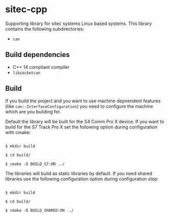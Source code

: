 # sitec-cpp 

Supporting library for sitec systems Linux based systems. This library contains
the following subdirectories:

  * `can`

## Build dependencies

  * C++ 14 compliant compiler
  * `libsocketcan`

## Build

If you build the project and you want to use machine depnendent features (like `can::InterfaceConfiguration`)
you need to configure the machine which are you building for.

Default the library will be built for the S4 Comm Pro X device. If you want to build for the S7 Track Pro X
set the following option during configuration with cmake:

```

$ mkdir build

$ cd build/

$ cmake -D BUILD_S7:ON ../

```

The libraries will build as static libraries by default. If you need shared libraries use the following configuration
option during configuration step:

```

$ mkdir build

$ cd build/

$ cmake -D BUILD_SHARED:ON ../

```
